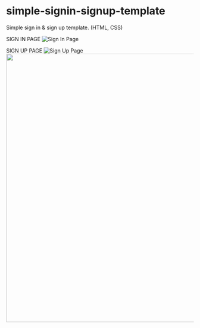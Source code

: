 # simple-signin-signup-template
Simple sign in &amp; sign up template. (HTML, CSS)

SIGN IN PAGE
![Sign In Page](https://i.ibb.co/tJw7h5m/Screenshot-1.png)

SIGN UP PAGE
![Sign Up Page](https://i.ibb.co/4d02kXJ/Screenshot-2.png)
<img src="https://i.ibb.co/4d02kXJ/Screenshot-2.png" width="1280px" height="720px">
